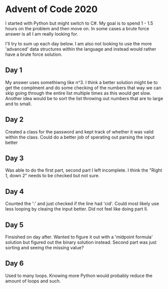 Advent of Code 2020
=== 

I started with Python but might switch to C#. My goal is to spend 1 - 1.5 hours on the problem and then move on. In some cases a brute 
force answer is all I am really looking for. 

I'll try to sum up each day below. I am also not looking to use the more 'advanced' data structures within the language and instead would 
rather have a brute force solution.

## Day 1
My answer uses somethiwng like n^3. I think a better solution might be to get the complment and do some checking of the numbers that 
way we can skip going through the entire list multiple times as this would get slow. Another idea would be to sort the list throwing out 
numbers that are to large and to small. 

## Day 2
Created a class for the password and kept track of whether it was valid within the class. Could do a better job of sperating out parsing the input better

## Day 3
Was able to do the first part, second part I left incomplete. I think the "Right 1, down 2" needs to be checked but not sure.

## Day 4
Counted the ':' and just checked if the line had 'cid'. Could most likely use less looping by cleaing the input better. Did not feel like doing part II.

## Day 5 
Finsished on day after. Wanted to figure it out with a 'midpoint formula' solution but figured out the binary solution instead. Second part was just sorting 
and seeing the missing value? 

## Day 6 
Used to many loops. Knowing more Python would probably reduce the amount of loops and such. 
